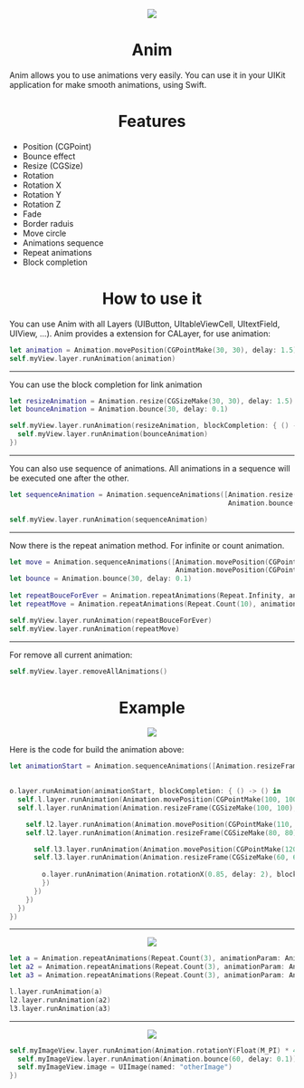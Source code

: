 <p align="center">
  <img src ="https://raw.githubusercontent.com/remirobert/Anim/master/ressources/logo.gif"/>
  <h1 align="center">Anim</h1>
</p>


Anim allows you to use animations very easily. You can use it in your UIKit application for make smooth animations, using Swift. 


<h1 align="center">Features</h1>

 - Position (CGPoint)
 - Bounce effect
 - Resize (CGSize)
 - Rotation
 - Rotation X
 - Rotation Y
 - Rotation Z
 - Fade
 - Border raduis
 - Move circle
 - Animations sequence
 - Repeat animations
 - Block completion
 
<h1 align="center">How to use it</h1>

You can use Anim with all Layers (UIButton, UItableViewCell, UItextField, UIView, ...).
Anim provides a extension for CALayer, for use animation: 

```Swift
let animation = Animation.movePosition(CGPointMake(30, 30), delay: 1.5)
self.myView.layer.runAnimation(animation)
```
<hr>

You can use the block completion for link animation

```Swift
let resizeAnimation = Animation.resize(CGSizeMake(30, 30), delay: 1.5)
let bounceAnimation = Animation.bounce(30, delay: 0.1)

self.myView.layer.runAnimation(resizeAnimation, blockCompletion: { () -> () in
  self.myView.layer.runAnimation(bounceAnimation)
})
```
<hr>

You can also use sequence of animations. All animations in a sequence will be executed one after the other.

```Swift
let sequenceAnimation = Animation.sequenceAnimations([Animation.resize(CGSizeMake(30, 30), delay: 1.5),
                                                      Animation.bounce(30, delay: 0.1)])

self.myView.layer.runAnimation(sequenceAnimation)
```

<hr>

Now there is the repeat animation method. For infinite or count animation.

```Swift
let move = Animation.sequenceAnimations([Animation.movePosition(CGPointMake(10, 10), delay: 1.5),
                                         Animation.movePosition(CGPointMake(30, 30), delay: 1.5)])
let bounce = Animation.bounce(30, delay: 0.1)
                                                      
let repeatBouceForEver = Animation.repeatAnimations(Repeat.Infinity, animationParam: bounce)
let repeatMove = Animation.repeatAnimations(Repeat.Count(10), animationParam: move)

self.myView.layer.runAnimation(repeatBouceForEver)
self.myView.layer.runAnimation(repeatMove)
```

<hr>

For remove all current animation:

```Swift
self.myView.layer.removeAllAnimations()
```

<h1 align="center">Example</h1>

<p align="center">
  <img src ="https://raw.githubusercontent.com/remirobert/Anim/master/ressources/record1.gif"/>
</p>

Here is the code for build the animation above:

```Swift
let animationStart = Animation.sequenceAnimations([Animation.resizeFrame(CGSizeMake(300, 300), delay: 2), Animation.rotationX(-0.85, delay: 2)])

       
o.layer.runAnimation(animationStart, blockCompletion: { () -> () in
  self.l.layer.runAnimation(Animation.movePosition(CGPointMake(100, 100), delay: 2))
  self.l.layer.runAnimation(Animation.resizeFrame(CGSizeMake(100, 100), delay: 2), blockCompletion: { () -> () in

    self.l2.layer.runAnimation(Animation.movePosition(CGPointMake(110, 110), delay: 2))
    self.l2.layer.runAnimation(Animation.resizeFrame(CGSizeMake(80, 80), delay: 2), blockCompletion: { () -> () in

      self.l3.layer.runAnimation(Animation.movePosition(CGPointMake(120, 120), delay: 2))
      self.l3.layer.runAnimation(Animation.resizeFrame(CGSizeMake(60, 60), delay: 2), blockCompletion: { () -> () in
                        
        o.layer.runAnimation(Animation.rotationX(0.85, delay: 2), blockCompletion: { () -> () in
        })
      })
    })
  })
})

```
<hr>

<p align="center">
  <img src ="https://raw.githubusercontent.com/remirobert/Anim/master/ressources/record2.gif"/>
</p>

```Swift       
let a = Animation.repeatAnimations(Repeat.Count(3), animationParam: Animation.moveCircle(CGRectMake(0, 100, 200, 200), delay: 1))
let a2 = Animation.repeatAnimations(Repeat.Count(3), animationParam: Animation.moveCircle(CGRectMake(0, 100, 200, 200), delay: 1.5))
let a3 = Animation.repeatAnimations(Repeat.Count(3), animationParam: Animation.moveCircle(CGRectMake(0, 100, 200, 200), delay: 2))

l.layer.runAnimation(a)
l2.layer.runAnimation(a2)
l3.layer.runAnimation(a3)
```

<hr>

<p align="center">
  <img src ="https://raw.githubusercontent.com/remirobert/Anim/master/ressources/record3.gif"/>
</p>

```Swift
self.myImageView.layer.runAnimation(Animation.rotationY(Float(M_PI) * 4, delay: 2), blockCompletion: { () -> () in
  self.myImageView.layer.runAnimation(Animation.bounce(60, delay: 0.1))
  self.myImageView.image = UIImage(named: "otherImage")
})
```


